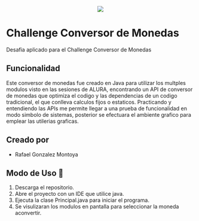 <p align="center">
  <img src=https://github.com/smolljordan/convertidor_monetario.git"
</p>

# Challenge Conversor de Monedas

Desafia aplicado para el Challenge Conversor de Monedas

## Funcionalidad

Este conversor de monedas fue creado en Java para utilizar los multples modulos visto en las sesiones de ALURA, encontrando un API de conversor de monedas que optimiza el codigo y las dependencias de un codigo tradicional, el que conlleva calculos fijos o estaticos. Practicando y entendiendo las APIs me permite llegar a una prueba de funcionalidad en modo simbolo de sistemas, posterior se efectuara el ambiente grafico para emplear las utilerias graficas.

## Creado por
- Rafael Gonzalez Montoya

## Modo de Uso 🚀

1. Descarga el repositorio.
2. Abre el proyecto con un IDE que utilice java.
3. Ejecuta la clase Principal.java para iniciar el programa.
4. Se visulizaran los modulos en pantalla para seleccionar la moneda aconvertir.